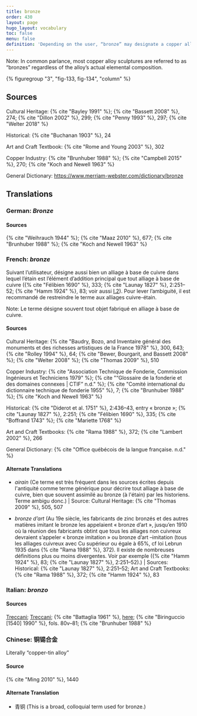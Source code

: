 ```yaml
---
title: bronze
order: 430
layout: page
hugo_layout: vocabulary
toc: false
menu: false
definition: 'Depending on the user, “bronze” may designate a copper alloy that has tin as the primary added element or any other copper-based alloy. We recommend using the term “bronze” specifically for copper-tin alloys unless qualified by another term (e.g., “silicon bronze”). See [I.2§1](#I.2§1).'
---
```


<div class="backmatter">

Note: In common parlance, most copper alloy sculptures are referred to as “bronzes” regardless of the alloy’s actual elemental composition.

</div>

{% figuregroup "3", "fig-133, fig-134", "column" %}

## Sources

Cultural Heritage: {% cite "Bayley 1991" %}; {% cite "Bassett 2008" %}, 274; {% cite "Dillon 2002" %}, 299; {% cite "Penny 1993" %}, 297; {% cite "Welter 2018" %}

Historical: {% cite "Buchanan 1903" %}, 24

Art and Craft Textbook: {% cite "Rome and Young 2003" %}, 302

Copper Industry: {% cite "Brunhuber 1988" %}; {% cite "Campbell 2015" %}, 270; {% cite "Koch and Newell 1963" %}

General Dictionary: <https://www.merriam-webster.com/dictionary/bronze>

## Translations

<div class="accordion">

### **German**: *Bronze*

#### Sources

{% cite "Weihrauch 1944" %}; {% cite "Maaz 2010" %}, 677; {% cite "Brunhuber 1988" %}; {% cite "Koch and Newell 1963" %}

### **French**: *bronze*

Suivant l’utilisateur, désigne aussi bien un alliage à base de cuivre dans lequel l’étain est l’élément d’addition principal que tout alliage à base de cuivre ({% cite "Félibien 1690" %}, 333; {% cite "Launay 1827" %}, 2:251–52; {% cite "Hamm 1924" %}, 83; voir aussi [I.2](#I.2)). Pour lever l’ambiguité, il est recommandé de restreindre le terme aux alliages cuivre-étain.

<div class="backmatter">

Note: Le terme désigne souvent tout objet fabriqué en alliage à base de cuivre.

</div>

#### Sources

Cultural Heritage: {% cite "Baudry, Bozo, and Inventaire général des monuments et des richesses artistiques de la France 1978" %}, 300, 643; {% cite "Rolley 1994" %}, 64; {% cite "Bewer, Bourgarit, and Bassett 2008" %}; {% cite "Welter 2008" %}; {% cite "Thomas 2009" %}, 510

Copper Industry: {% cite "Association Technique de Fonderie, Commission Ingénieurs et Techniciens 1979" %}; {% cite "“Glossaire de la fonderie et des domaines connexes | CTIF” n.d." %}; {% cite "Comité international du dictionnaire technique de fonderie 1955" %}, 7; {% cite "Brunhuber 1988" %}; {% cite "Koch and Newell 1963" %}

Historical: {% cite "Diderot et al. 1751" %}, 2:436–43, entry « bronze »; {% cite "Launay 1827" %}, 2:251; {% cite "Félibien 1690" %}, 335; {% cite "Boffrand 1743" %}; {% cite "Mariette 1768" %}

Art and Craft Textbooks: {% cite "Rama 1988" %}, 372; {% cite "Lambert 2002" %}, 266

General Dictionary: {% cite "Office québécois de la langue française. n.d." %}

#### Alternate Translations

- *airain* (Ce terme est très fréquent dans les sources écrites depuis l'antiquité comme terme générique pour décrire tout alliage à base de cuivre, bien que souvent assimilé au bronze (à l'étain) par les historiens. Terme ambigu donc.) | Source: Cultural Heritage: {% cite "Thomas 2009" %}, 505, 507

- *bronze d’art* (Au 19e siècle, les fabricants de zinc bronzés et des autres matières imitant le bronze les appelaient « bronze d’art », jusqu’en 1910 où la réunion des fabricants obtint que tous les alliages non cuivreux devraient s’appeler « bronze imitation » ou bronze d’art –imitation (tous les alliages cuivreux avec Cu supérieur ou égale à 65%, cf loi Lebrun 1935 dans {% cite "Rama 1988" %}, 372). Il existe de nombreuses définitions plus ou moins divergentes. Voir par exemple ({% cite "Hamm 1924" %}, 83; {% cite "Launay 1827" %}, 2:251–52).) | Sources: Historical: {% cite "Launay 1827" %}, 2:251–52; Art and Craft Textbooks: {% cite "Rama 1988" %}, 372; {% cite "Hamm 1924" %}, 83

### **Italian**: *bronzo*

#### Sources
[Treccani](http://www.treccani.it/vocabolario/bronzo/); [Treccani](https://www.treccani.it/enciclopedia/fusione_%28Enciclopedia-Italiana%29/); {% cite "Battaglia 1961" %}, [here](http://www.gdli.it/pdf_viewer/Scripts/pdf.js/web/viewer.asp?file=/PDF/GDLI02/GDLI_02_ocr_400.pdf&parola); {% cite "Biringuccio [1540] 1990" %}, fols. 80v–81; {% cite "Brunhuber 1988" %}

### **Chinese**: 铜锡合金

Literally “copper-tin alloy”

#### Source

{% cite "Ming 2010" %}, 1440

#### Alternate Translation

- 青铜 (This is a broad, colloquial term used for bronze.)

</div>
